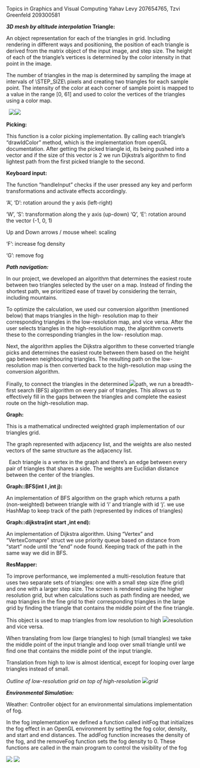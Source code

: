 ﻿Topics in Graphics and Visual Computing          Yahav Levy 207654765, Tzvi Greenfeld 209300581 

***3D mesh by altitude interpolation*  Triangle:** 

An object representation for each of the triangles in grid. Including rendering in different ways and positioning, the position of each triangle is derived from the matrix object of the input image, and step size. The height of each of the triangle’s vertices is determined by the color intensity in that point in the image.  

The number of triangles in the map is determined by sampling the image at intervals of \STEP\_SIZE\ pixels and creating two triangles for each sample point. The intensity of the color at each corner of sample point is mapped to a value in the range [0, 61] and used to color the vertices of the triangles using a color map. 

` `![](Aspose.Words.9c09640c-346e-4f29-9d3f-9c72cccbd834.001.png)![](Aspose.Words.9c09640c-346e-4f29-9d3f-9c72cccbd834.002.png)

**Picking:** 

This function is a color picking implementation. By calling each triangle’s “drawIdColor” method, which is the implementation from openGL documentation. After getting the picked triangle id, its being pushed into a vector and if the size of this vector is 2 we run Dijkstra’s algorithm to find lightest path from the first picked triangle to the second.  

**Keyboard input:** 

The function “handleInput” checks if the user pressed any key and perform transformations and activate effects accordingly. 

‘A’, ‘D’: rotation around the y axis (left-right) 

‘W’, ’S’: transformation along the y axis (up-down) ‘Q’, ‘E’: rotation around the vector (-1, 0, 1) 

Up and Down arrows / mouse wheel: scaling  

‘F’: increase fog density 

‘G’: remove fog 

***Path navigation:*** 

In our project, we developed an algorithm that determines the easiest route between two triangles selected by the user on a map. Instead of finding the shortest path, we prioritized ease of travel by considering the terrain, including mountains. 

To optimize the calculation, we used our conversion algorithm (mentioned below) that maps triangles in the high- resolution map to their corresponding triangles in the low-resolution map, and vice versa. After the user selects triangles in the high-resolution map, the algorithm converts these to the corresponding triangles in the low- resolution map. 

Next, the algorithm applies the Dijkstra algorithm to these converted triangle picks and determines the easiest route between them based on the height gap between neighbouring triangles. The resulting path on the low-resolution map is then converted back to the high-resolution map using the conversion algorithm. 

Finally, to connect the triangles in the determined  ![](Aspose.Words.9c09640c-346e-4f29-9d3f-9c72cccbd834.003.jpeg)path, we run a breadth-first search (BFS) algorithm  on every pair of triangles. This allows us to  effectively fill in the gaps between the triangles and  complete the easiest route on the high-resolution  map.  

**Graph:**  

This is a mathematical undirected weighted graph implementation of our triangles grid. 

The graph represented with adjacency list, and the weights are also nested vectors of the same structure as the adjacency list.  

` `Each triangle is a vertex in the graph and there’s an edge between every pair of triangles that shares a side. The weights are Euclidian distance between the center of the triangles. 

**Graph::BFS(int I ,int j):** 

An implementation of BFS algorithm on the graph which returns a path (non-weighted) between triangle with id ‘i’ and triangle with id ‘j’. we use HashMap to keep track of the path (represented by indices of triangles) 

**Graph::dijkstra(int start ,int end):** 

An implementation of Dijkstra algorithm. Using “Vertex” and “VertexComapre” struct we use priority queue based on distance from “start” node until the “end” node found. Keeping track of the path in the same way we did in BFS. 

**ResMapper:** 

To improve performance, we implemented a multi-resolution feature that uses two separate sets of triangles: one with a small step size (fine grid) and one with a larger step size. The screen is rendered using the higher resolution grid, but when calculations such as path finding are needed, we map triangles in the fine grid to their corresponding triangles in the large grid by finding the triangle that contains the middle point of the fine triangle. 

This object is used to map triangles from low resolution to high  ![](Aspose.Words.9c09640c-346e-4f29-9d3f-9c72cccbd834.004.png)resolution and vice versa.  

When translating from low (large triangles) to high (small triangles)  we take the middle point of the input triangle and loop over small  triangle until we find one that contains the middle point of the input  triangle.  

Translation from high to low is almost identical, except for looping  over large triangles instead of small.  

*Outline of low-resolution grid on top of high-resolution ![](Aspose.Words.9c09640c-346e-4f29-9d3f-9c72cccbd834.005.png)grid* 

***Environmental Simulation:*** 

Weather: Controller object for an environmental simulations implementation of fog. 

In the fog implementation we defined a function called initFog that initializes the fog effect in an OpenGL environment by setting the fog color, density, and start and end distances. The addFog function increases the density of the fog, and the removeFog function sets the fog density to 0. These functions are called in the main program to control the visibility of the fog 

![](Aspose.Words.9c09640c-346e-4f29-9d3f-9c72cccbd834.006.png) ![](Aspose.Words.9c09640c-346e-4f29-9d3f-9c72cccbd834.007.png)
